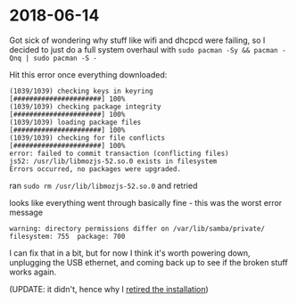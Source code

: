 # 2018-06-14

Got sick of wondering why stuff like wifi and dhcpcd were failing, so I decided to just do a full system overhaul with `sudo pacman -Sy && pacman -Qnq | sudo pacman -S -`

Hit this error once everything downloaded:

```
(1039/1039) checking keys in keyring               [######################] 100%
(1039/1039) checking package integrity             [######################] 100%
(1039/1039) loading package files                  [######################] 100%
(1039/1039) checking for file conflicts            [######################] 100%
error: failed to commit transaction (conflicting files)
js52: /usr/lib/libmozjs-52.so.0 exists in filesystem
Errors occurred, no packages were upgraded.
```

ran `sudo rm /usr/lib/libmozjs-52.so.0` and retried

looks like everything went through basically fine - this was the worst error message

```
warning: directory permissions differ on /var/lib/samba/private/
filesystem: 755  package: 700
```

I can fix that in a bit, but for now I think it's worth powering down, unplugging the USB ethernet, and coming back up to see if the broken stuff works again.

(UPDATE: it didn't, hence why I [retired the installation](b0b9fa66-2760-42c9-8d52-59fa8d2957d0.md))

